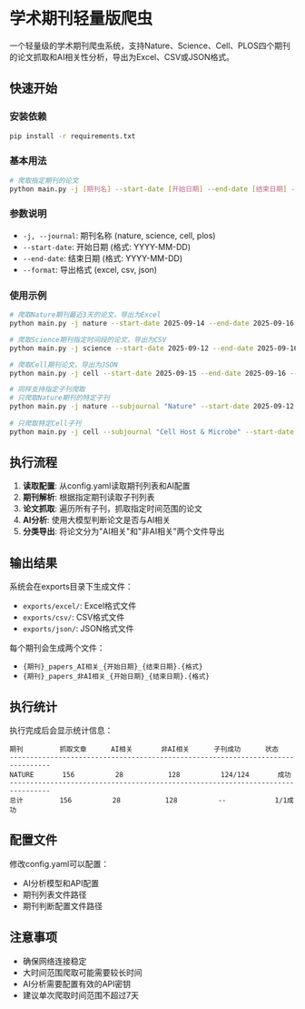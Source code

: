# 学术期刊轻量版爬虫

一个轻量级的学术期刊爬虫系统，支持Nature、Science、Cell、PLOS四个期刊的论文抓取和AI相关性分析，导出为Excel、CSV或JSON格式。

## 快速开始

### 安装依赖
```bash
pip install -r requirements.txt
```

### 基本用法
```bash
# 爬取指定期刊的论文
python main.py -j [期刊名] --start-date [开始日期] --end-date [结束日期] --format [格式]
```

### 参数说明
- `-j, --journal`: 期刊名称 (nature, science, cell, plos)
- `--start-date`: 开始日期 (格式: YYYY-MM-DD)
- `--end-date`: 结束日期 (格式: YYYY-MM-DD)
- `--format`: 导出格式 (excel, csv, json)

### 使用示例
```bash
# 爬取Nature期刊最近3天的论文，导出为Excel
python main.py -j nature --start-date 2025-09-14 --end-date 2025-09-16 --format xlsx

# 爬取Science期刊指定时间段的论文，导出为CSV
python main.py -j science --start-date 2025-09-12 --end-date 2025-09-16 --format csv

# 爬取Cell期刊论文，导出为JSON
python main.py -j cell --start-date 2025-09-15 --end-date 2025-09-16 --format json

# 同样支持指定子刊爬取
# 只爬取Nature期刊的特定子刊
python main.py -j nature --subjournal "Nature" --start-date 2025-09-12 --end-date 2025-09-16
  
# 只爬取特定Cell子刊
python main.py -j cell --subjournal "Cell Host & Microbe" --start-date 2025-09-12 --end-date 2025-09-16 --format xlsx
```

## 执行流程

1. **读取配置**: 从config.yaml读取期刊列表和AI配置
2. **期刊解析**: 根据指定期刊读取子刊列表
3. **论文抓取**: 遍历所有子刊，抓取指定时间范围的论文
4. **AI分析**: 使用大模型判断论文是否与AI相关
5. **分类导出**: 将论文分为"AI相关"和"非AI相关"两个文件导出

## 输出结果

系统会在exports目录下生成文件：
- `exports/excel/`: Excel格式文件
- `exports/csv/`: CSV格式文件  
- `exports/json/`: JSON格式文件

每个期刊会生成两个文件：
- `{期刊}_papers_AI相关_{开始日期}_{结束日期}.{格式}`
- `{期刊}_papers_非AI相关_{开始日期}_{结束日期}.{格式}`

## 执行统计

执行完成后会显示统计信息：
```
期刊         抓取文章      AI相关       非AI相关      子刊成功      状态
--------------------------------------------------------------------------------
NATURE       156          28           128          124/124       成功
--------------------------------------------------------------------------------
总计         156          28           128          --            1/1成功
```

## 配置文件

修改config.yaml可以配置：
- AI分析模型和API配置
- 期刊列表文件路径
- 期刊判断配置文件路径

## 注意事项

- 确保网络连接稳定
- 大时间范围爬取可能需要较长时间
- AI分析需要配置有效的API密钥
- 建议单次爬取时间范围不超过7天